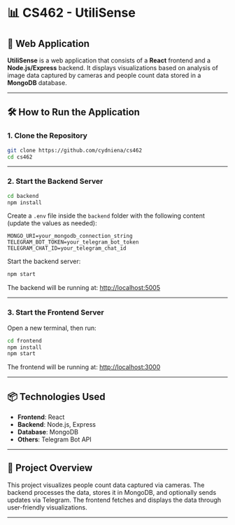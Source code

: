 # 📊 CS462 - UtiliSense

## 🧩 Web Application

**UtiliSense** is a web application that consists of a **React** frontend and a **Node.js/Express** backend. It displays visualizations based on analysis of image data captured by cameras and people count data stored in a **MongoDB** database.

---

## 🛠️ How to Run the Application

### 1. Clone the Repository

```bash
git clone https://github.com/cydniena/cs462
cd cs462
```

---

### 2. Start the Backend Server

```bash
cd backend
npm install
```

Create a `.env` file inside the `backend` folder with the following content (update the values as needed):

```env
MONGO_URI=your_mongodb_connection_string
TELEGRAM_BOT_TOKEN=your_telegram_bot_token
TELEGRAM_CHAT_ID=your_telegram_chat_id
```

Start the backend server:

```bash
npm start
```

The backend will be running at: [http://localhost:5005](http://localhost:5005)

---

### 3. Start the Frontend Server

Open a new terminal, then run:

```bash
cd frontend
npm install
npm start
```

The frontend will be running at: [http://localhost:3000](http://localhost:3000)

---

## 📦 Technologies Used

- **Frontend**: React
- **Backend**: Node.js, Express
- **Database**: MongoDB
- **Others**: Telegram Bot API

---

## 📸 Project Overview

This project visualizes people count data captured via cameras. The backend processes the data, stores it in MongoDB, and optionally sends updates via Telegram. The frontend fetches and displays the data through user-friendly visualizations.

---
